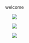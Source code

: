 <p align="center">  
welcome
<p align="center">  
  <img src="https://discord.c99.nl/widget/theme-2/916056949429239868.png">
<p align="center">  
</p>

<p align="center">  
<img src="https://github-readme-stats.vercel.app/api?username=kozune4&show_icons=true&theme=dark&count_private"=true">
</p>
<p align="center">  
<img src="https://github-readme-stats.vercel.app/api/top-langs/?username=kozune4&theme=blue-green">
</p>
